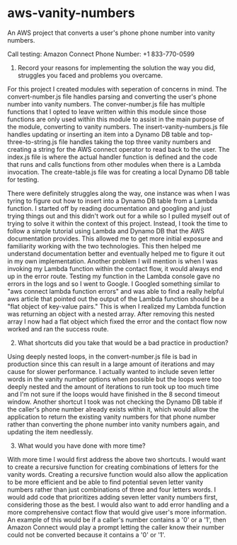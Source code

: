 # aws-vanity-numbers
An AWS project that converts a user's phone phone number into vanity numbers.

Call testing:
  Amazon Connect Phone Number: +1 833-770-0599

1. Record your reasons for implementing the solution the way you did, struggles you faced and problems you overcame.

For this project I created modules with seperation of concerns in mind. The convert-number.js file handles parsing and converting the user's phone number into vanity numbers. The conver-number.js file has multiple functions that I opted to leave written within this module since those functions are only used within this module to assist in the main purpose of the module, converting to vanity numbers. The insert-vanity-numbers.js file handles updating or inserting an item into a Dynamo DB table and top-three-to-string.js file handles taking the top three vanity numbers and creating a string for the AWS connect operator to read back to the user. The index.js file is where the actual handler function is defined and the code that runs and calls functions from other modules when there is a Lambda invocation. The create-table.js file was for creating a local Dynamo DB table for testing.

There were definitely struggles along the way, one instance was when I was tyring to figure out how to insert into a Dynamo DB table from a Lambda function. I started off by reading documentation and googling and just trying things out and this didn't work out for a while so I pulled myself out of trying to solve it within the context of this project. Instead, I took the time to follow a simple tutorial using Lambda and Dynamo DB that the AWS documentation provides. This allowed me to get more initial exposure and familiarity working with the two technologies. This then helped me understand documentation better and eventually helped me to figure it out in my own implementation. Another problem I will mention is when I was invoking my Lambda function within the contact flow, it would always end up in the error route. Testing my function in the Lambda console gave no errors in the logs and so I went to Google. I Googled something similar to "aws connect lambda function errors" and was able to find a really helpful aws article that pointed out the output of the Lambda function should be a "flat object of key-value pairs." This is when I realized my Lambda function was returning an object with a nested array. After removing this nested array I now had a flat object which fixed the error and the contact flow now worked and ran the success route.

2. What shortcuts did you take that would be a bad practice in production?

Using deeply nested loops, in the convert-number.js file is bad in production since this can result in a large amount of iterations and may cause for slower performance. I actually wanted to include seven letter words in the vanity number options when possible but the loops were too deeply nested and the amount of iterations to run took up too much time and I'm not sure if the loops would have finished in the 8 second timeout window. Another shortcut I took was not checking the Dynamo DB table if the caller's phone number already exists within it, which would allow the application to return the existing vanity numbers for that phone number rather than converting the phone number into vanity numbers again, and updating the item needlessly.

3. What would you have done with more time?

With more time I would first address the above two shortcuts. I would want to create a recursive function for creating combinations of letters for the vanity words. Creating a recursive function would also allow the application to be more efficient and be able to find potential seven letter vanity numbers rather than just combinations of three and four letters words. I would add code that prioritizes adding seven letter vanity numbers first, considering those as the best. I would also want to add error handling and a more comprehensive contact flow that would give user's more information. An example of this would be if a caller's number contains a '0' or a '1', then Amazon Connect would play a prompt letting the caller know their number could not be converted because it contains a '0' or '1'.
